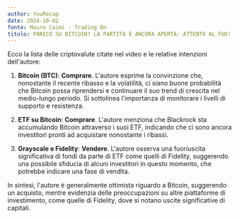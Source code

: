 ```yaml
---
author: YouRecap
date: 2024-10-02
fonte: Mauro Caimi - Trading On
titolo: PANICO SU BITCOIN? LA PARTITA È ANCORA APERTA: ATTENTO AL FUD!
---
```


Ecco la lista delle criptovalute citate nel video e le relative intenzioni dell'autore:

1. **Bitcoin (BTC)**: **Comprare**. L'autore esprime la convinzione che, nonostante il recente ribasso e la volatilità, ci siano buone probabilità che Bitcoin possa riprendersi e continuare il suo trend di crescita nel medio-lungo periodo. Si sottolinea l'importanza di monitorare i livelli di supporto e resistenza.

2. **ETF su Bitcoin**: **Comprare**. L'autore menziona che Blackrock sta accumulando Bitcoin attraverso i suoi ETF, indicando che ci sono ancora investitori pronti ad acquistare nonostante i ribassi.

3. **Grayscale e Fidelity**: **Vendere**. L'autore osserva una fuoriuscita significativa di fondi da parte di ETF come quelli di Fidelity, suggerendo una possibile sfiducia di alcuni investitori in questo momento, che potrebbe indicare una fase di vendita.

In sintesi, l'autore è generalmente ottimista riguardo a Bitcoin, suggerendo un acquisto, mentre evidenzia delle preoccupazioni su altre piattaforme di investimento, come quelle di Fidelity, dove si notano uscite significative di capitali.
